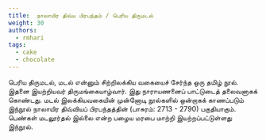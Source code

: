 ```yaml
---
title: 	நாலாயிர திவ்ய பிரபந்தம் / பெரிய திருமடல்
weight: 30
authors:
  - rmhari
tags:
  - cake
  - chocolate
---
```


பெரிய திருமடல், மடல் என்னும் சிற்றிலக்கிய வகையைச் சேர்ந்த ஒரு தமிழ் நூல். இதனை இயற்றியவர் திருமங்கையாழ்வார். இது நாராயணனைப் பாட்டுடைத் தலைவனாகக் கொண்டது. மடல் இலக்கியவகையின் முன்னோடி நூல்களில் ஒன்றாகக் காணப்படும் இந்நூல் நாலாயிர திவ்வியப் பிரபந்தத்தின் (பாசுரம்: 2713 - 2790) பகுதியாகும். பெண்கள் மடலூர்தல் இல்லை என்ற பழைய மரபை மாற்றி இயற்றப்பட்டுள்ளது இந்நூல்.

